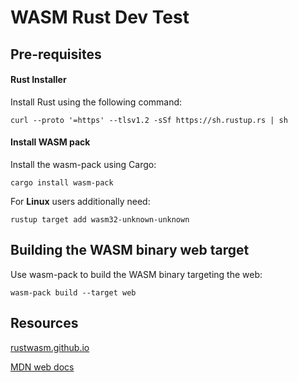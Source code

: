 # WASM Rust Dev Test

## Pre-requisites

#### Rust Installer
Install Rust using the following command:
```commandline
curl --proto '=https' --tlsv1.2 -sSf https://sh.rustup.rs | sh
```

#### Install WASM pack
Install the wasm-pack using Cargo:
```commandline
cargo install wasm-pack
```
For **Linux** users additionally need:
```commandline
rustup target add wasm32-unknown-unknown
```

## Building the WASM binary web target
Use wasm-pack to build the WASM binary targeting the web:
```commandline
wasm-pack build --target web
```

## Resources
[rustwasm.github.io](https://rustwasm.github.io/wasm-bindgen/examples/index.html)

[MDN web docs](https://developer.mozilla.org/en-US/docs/WebAssembly/Rust_to_Wasm)
